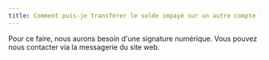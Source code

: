 ```yaml
---
title: Comment puis-je transférer le solde impayé sur un autre compte ?
---
```


Pour ce faire, nous aurons besoin d'une signature numérique. Vous pouvez nous contacter via la messagerie du site web.